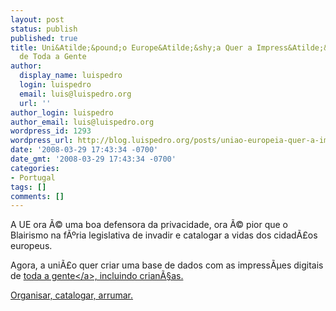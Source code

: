 ```yaml
---
layout: post
status: publish
published: true
title: Uni&Atilde;&pound;o Europe&Atilde;&shy;a Quer a Impress&Atilde;&pound;o Digital
  de Toda a Gente
author:
  display_name: luispedro
  login: luispedro
  email: luis@luispedro.org
  url: ''
author_login: luispedro
author_email: luis@luispedro.org
wordpress_id: 1293
wordpress_url: http://blog.luispedro.org/posts/uniao-europeia-quer-a-impressao-digital-de-toda-a-gente
date: '2008-03-29 17:43:34 -0700'
date_gmt: '2008-03-29 17:43:34 -0700'
categories:
- Portugal
tags: []
comments: []
---
```

<p>A UE ora &Atilde;&copy; uma boa defensora da privacidade, ora &Atilde;&copy; pior que o Blairismo na f&Atilde;&ordm;ria legislativa de invadir e catalogar a vidas dos cidad&Atilde;&pound;os europeus.</p>
<p>Agora, a uni&Atilde;&pound;o quer criar uma base de dados com as impress&Atilde;&micro;es digitais de <a href="http:&#47;&#47;www.dw-world.de&#47;dw&#47;article&#47;0,2144,3222245,00.html">toda a gente<&#47;a>, incluindo crian&Atilde;&sect;as.</p>
<p>Organisar, catalogar, arrumar.</p>
